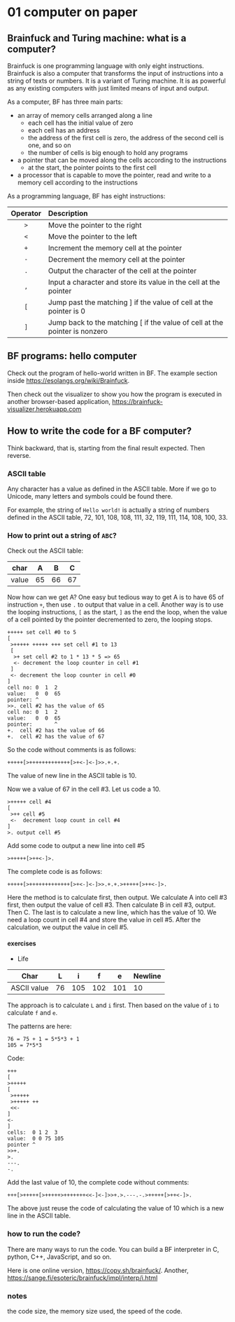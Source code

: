 # 01 computer on paper

## Brainfuck and Turing machine: what is a computer?

Brainfuck is one programming language with only eight instructions. Brainfuck is also a computer that transforms the input of instructions into a string of texts or numbers. It is a variant of Turing machine. It is as powerful as any existing computers with just limited means of input and output.

As a computer, BF has three main parts:
* an array of memory cells arranged along a line
  * each cell has the initial value of zero
  * each cell has an address 
  * the address of the first cell is zero, the address of the second cell is one, and so on
  * the number of cells is big enough to hold any programs
* a pointer that can be moved along the cells according to the instructions
  * at the start, the pointer points to the first cell
* a processor that is capable to move the pointer, read and write to a memory cell according to the instructions

As a programming language, BF has eight instructions:

| Operator | Description |
| :-------: | :---------- |
| ```>``` | Move the pointer to the right |
| ```<``` | Move the pointer to the left |
| ```+``` | Increment the memory cell at the pointer |
| ```-``` | Decrement the memory cell at the pointer |
| ```.``` | Output the character of the cell at the pointer |
| ```,``` | Input a character and store its value in the cell at the pointer |
| ```[``` | Jump past the matching ] if the value of cell at the pointer is 0 |
| ```]``` | Jump back to the matching [ if the value of cell at the pointer is nonzero |

## BF programs: hello computer

Check out the program of hello-world written in BF. The example section inside https://esolangs.org/wiki/Brainfuck.

Then check out the visualizer to show you how the program is executed in another browser-based application, https://brainfuck-visualizer.herokuapp.com

## How to write the code for a BF computer?

Think backward, that is, starting from the final result expected. Then reverse.

### ASCII table

Any character has a value as defined in the ASCII table. More if we go to Unicode, many letters and symbols could be found there.

For example, the string of ```Hello world!``` is actually a string of numbers defined in the ASCII table, 72, 101, 108, 108, 111, 32, 119, 111, 114, 108, 100, 33.

### How to print out a string of ```ABC```?

Check out the ASCII table: 

| char | A | B | C |
| ---- | - | - | - |
| value | 65 | 66 | 67 |

Now how can we get A? One easy but tedious way to get A is to have 65 of instruction ```+```, then use ```.``` to output that value in a cell. Another way is to use the looping instructions, ```[``` as the start, ```]``` as the end the loop, when the value of a cell pointed by the pointer decremented to zero, the looping stops.

```
+++++ set cell #0 to 5
[
 >+++++ +++++ +++ set cell #1 to 13
 [
  >+ set cell #2 to 1 * 13 * 5 => 65
  <- decrement the loop counter in cell #1
 ]
 <- decrement the loop counter in cell #0
]
cell no: 0  1  2  
value:   0  0  65
pointer: ^
>>. cell #2 has the value of 65
cell no: 0  1  2  
value:   0  0  65
pointer:       ^
+.  cell #2 has the value of 66
+.  cell #2 has the value of 67
```

So the code without comments is as follows:

```
+++++[>+++++++++++++[>+<-]<-]>>.+.+.
```

The value of new line in the ASCII table is 10.

Now we a value of 67 in the cell #3. Let us code a 10.

```
>+++++ cell #4
[
 >++ cell #5
 <-  decrement loop count in cell #4
]
>. output cell #5
```

Add some code to output a new line into cell #5
```
>+++++[>++<-]>.
```

The complete code is as follows:

```
+++++[>+++++++++++++[>+<-]<-]>>.+.+.>+++++[>++<-]>.
```

Here the method is to calculate first, then output. We calculate A into cell #3 first, then output the value of cell #3. Then calculate B in cell #3, output. Then C. The last is to calculate a new line, which has the value of 10. We need a loop count in cell #4 and store the value in cell #5. After the calculation, we output the value in cell #5.

#### exercises

* Life

| Char | L | i | f | e | Newline |
| ---- | - | - | - | - | ------- |
| ASCII value | 76 | 105 | 102 | 101 | 10 |

The approach is to calculate ```L``` and ```i``` first. Then based on the value of ```i``` to calculate ```f``` and ```e```.

The patterns are here:

```
76 = 75 + 1 = 5*5*3 + 1
105 = 7*5*3
```
 
Code:
```
+++
[
>+++++
[
 >+++++
 >+++++ ++
 <<-
]
<-
]
cells:  0 1 2  3
value:  0 0 75 105
pointer ^
>>+.
>.
---.
-.
```

Add the last value of 10, the complete code without comments:
```
+++[>+++++[>+++++>+++++++<<-]<-]>>+.>.---.-.>+++++[>++<-]>.
```

The above just reuse the code of calculating the value of 10 which is a new line in the ASCII table.

### how to run the code?

There are many ways to run the code. You can build a BF interpreter in C, python, C++, JavaScript, and so on. 

Here is one online version, https://copy.sh/brainfuck/. Another, https://sange.fi/esoteric/brainfuck/impl/interp/i.html
 
### notes

the code size, the memory size used, the speed of the code.

